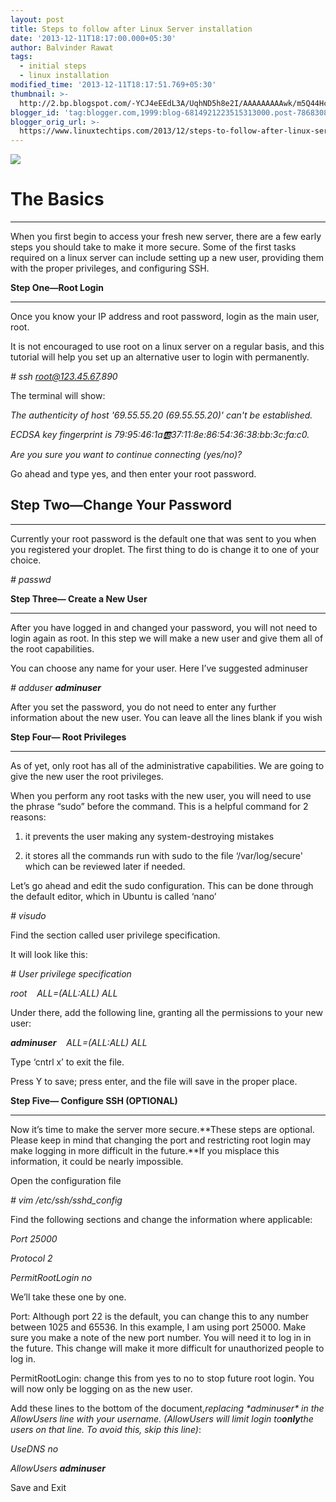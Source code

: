 ```yaml
---
layout: post
title: Steps to follow after Linux Server installation
date: '2013-12-11T18:17:00.000+05:30'
author: Balvinder Rawat
tags:
  - initial steps
  - linux installation
modified_time: '2013-12-11T18:17:51.769+05:30'
thumbnail: >-
  http://2.bp.blogspot.com/-YCJ4eEEdL3A/UqhND5h8e2I/AAAAAAAAAwk/m5Q44HcUfgs/s72-c/linux-server.png
blogger_id: 'tag:blogger.com,1999:blog-6814921223515313000.post-7868308695725574731'
blogger_orig_url: >-
  https://www.linuxtechtips.com/2013/12/steps-to-follow-after-linux-server-installation.html
---
```

[![](http://2.bp.blogspot.com/-YCJ4eEEdL3A/UqhND5h8e2I/AAAAAAAAAwk/m5Q44HcUfgs/s400/linux-server.png)][1]

The Basics
==========

* * *

When you first begin to access your fresh new server, there are a few early steps you should take to make it more secure. Some of the first tasks required on a linux server can include setting up a new user, providing them with the proper privileges, and configuring SSH.  
  

**Step One—Root Login**

* * *

Once you know your IP address and root password, login as the main user, root.  
  
It is not encouraged to use root on a linux server on a regular basis, and this tutorial will help you set up an alternative user to login with permanently.

_\# ssh root@123.45.67.890_

  
The terminal will show:

_The authenticity of host '69.55.55.20 (69.55.55.20)' can't be established._

_ECDSA key fingerprint is 79:95:46:1a:ab:37:11:8e:86:54:36:38:bb:3c:fa:c0._

_Are you sure you want to continue connecting (yes/no)?_

  
Go ahead and type yes, and then enter your root password.  
  
  

Step Two—Change Your Password
-----------------------------

* * *

Currently your root password is the default one that was sent to you when you registered your droplet. The first thing to do is change it to one of your choice.

_\# passwd_

**Step Three— Create a New User**

* * *

After you have logged in and changed your password, you will not need to login again as root. In this step we will make a new user and give them all of the root capabilities.  
  
You can choose any name for your user. Here I’ve suggested adminuser

_\# adduser **adminuser**_

  
After you set the password, you do not need to enter any further information about the new user. You can leave all the lines blank if you wish  
  

**Step Four— Root Privileges**

* * *

As of yet, only root has all of the administrative capabilities. We are going to give the new user the root privileges.  
  
When you perform any root tasks with the new user, you will need to use the phrase “sudo” before the command. This is a helpful command for 2 reasons: 

  

1) it prevents the user making any system-destroying mistakes 

2) it stores all the commands run with sudo to the file ‘/var/log/secure' which can be reviewed later if needed.  
  
Let’s go ahead and edit the sudo configuration. This can be done through the default editor, which in Ubuntu is called ‘nano’

_\# visudo_

  
Find the section called user privilege specification.  
  
It will look like this:

_\# User privilege specification_

_root    ALL=(ALL:ALL) ALL_

  
Under there, add the following line, granting all the permissions to your new user:

_**adminuser**    ALL=(ALL:ALL) ALL_

  
Type ‘cntrl x’ to exit the file.  
  
Press Y to save; press enter, and the file will save in the proper place.  
  

**Step Five— Configure SSH (OPTIONAL)**

* * *

Now it’s time to make the server more secure.**These steps are optional. Please keep in mind that changing the port and restricting root login may make logging in more difficult in the future.**If you misplace this information, it could be nearly impossible.  
  
Open the configuration file

_\# vim /etc/ssh/sshd_config_

  
Find the following sections and change the information where applicable:

_Port 25000_

_Protocol 2_

_PermitRootLogin no_

  
We’ll take these one by one.  
  
Port: Although port 22 is the default, you can change this to any number between 1025 and 65536. In this example, I am using port 25000. Make sure you make a note of the new port number. You will need it to log in in the future. This change will make it more difficult for unauthorized people to log in.  
  
PermitRootLogin: change this from yes to no to stop future root login. You will now only be logging on as the new user.  
  
Add these lines to the bottom of the document,_replacing \*adminuser\* in the AllowUsers line with your username. (AllowUsers will limit login to_**_only_**_the users on that line. To avoid this, skip this line)_:

_UseDNS no_

_AllowUsers **adminuser**_

  

  
Save and Exit

  

[1]: http://2.bp.blogspot.com/-YCJ4eEEdL3A/UqhND5h8e2I/AAAAAAAAAwk/m5Q44HcUfgs/s1600/linux-server.png


